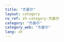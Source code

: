 ```yaml
---
title: "杰基尔"
layout: category
ro_ref: zh-category-杰基尔
category: "杰基尔"
category_web: "杰基尔"
lang: zh
---
```

